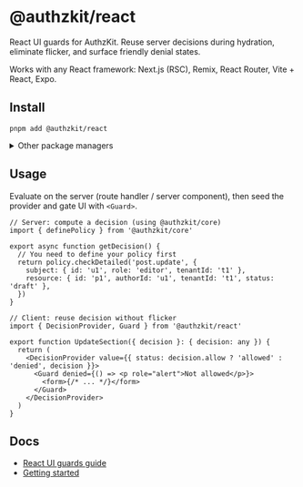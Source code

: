 # @authzkit/react

React UI guards for AuthzKit. Reuse server decisions during hydration, eliminate flicker, and surface friendly denial states.

Works with any React framework: Next.js (RSC), Remix, React Router, Vite + React, Expo.

## Install

`pnpm add @authzkit/react`

<details>
<summary>Other package managers</summary>

- npm: `npm install @authzkit/react`
- yarn: `yarn add @authzkit/react`
- bun: `bun add @authzkit/react`

</details>

## Usage

Evaluate on the server (route handler / server component), then seed the provider and gate UI with `<Guard>`.

```tsx
// Server: compute a decision (using @authzkit/core)
import { definePolicy } from '@authzkit/core'

export async function getDecision() {
  // You need to define your policy first
  return policy.checkDetailed('post.update', {
    subject: { id: 'u1', role: 'editor', tenantId: 't1' },
    resource: { id: 'p1', authorId: 'u1', tenantId: 't1', status: 'draft' },
  })
}
```

```tsx
// Client: reuse decision without flicker
import { DecisionProvider, Guard } from '@authzkit/react'

export function UpdateSection({ decision }: { decision: any }) {
  return (
    <DecisionProvider value={{ status: decision.allow ? 'allowed' : 'denied', decision }}>
      <Guard denied={() => <p role="alert">Not allowed</p>}>
        <form>{/* ... */}</form>
      </Guard>
    </DecisionProvider>
  )
}
```

## Docs

- [React UI guards guide](https://authzkit.github.io/authzkit/docs/guides/react-ui)
- [Getting started](https://authzkit.github.io/authzkit/docs/guides/getting-started)


